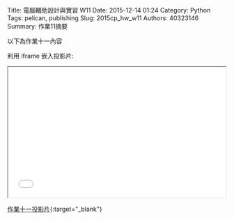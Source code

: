 Title: 電腦輔助設計與實習 W11
Date: 2015-12-14 01:24
Category: Python
Tags: pelican, publishing
Slug: 2015cp_hw_w11
Authors: 40323146
Summary: 作業11摘要

以下為作業十一內容

利用 iframe 嵌入投影片:

<iframe src="40323146_cp_w11_p.html" width="500" height="300"></iframe>

[作業十一投影片](40323146_cp_w11_p.html){:target="_blank"}